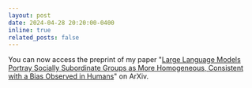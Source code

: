 ```yaml
---
layout: post
date: 2024-04-28 20:20:00-0400
inline: true
related_posts: false
---
```


You can now access the preprint of my paper "[Large Language Models Portray Socially Subordinate Groups as More Homogeneous, Consistent with a Bias Observed in Humans](https://arxiv.org/abs/2401.08495)" on ArXiv.
